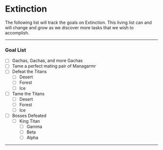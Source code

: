 # Extinction
The following list will track the goals on Extinction. This living list can and will change and grow as we discover more tasks that we wish to accomplish.

---
### Goal List
- [ ] Gachas, Gachas, and more Gachas
- [ ] Tame a perfect mating pair of Managarmr
- [ ] Defeat the Titans
  - [ ] Desert
  - [ ] Forest
  - [ ] Ice
- [ ] Tame the Titans
  - [ ] Desert
  - [ ] Forest
  - [ ] Ice
- [ ] Bosses Defeated
  - [ ] King Titan
    - [ ] Gamma
    - [ ] Beta
    - [ ] Alpha

---
